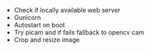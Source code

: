 * Check if locally available web server
* Gunicorn
* Autostart on boot
* Try picam and if fails fallback to opencv cam
* Crop and resize image